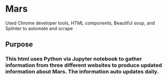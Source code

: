 # Mars
Used Chrome developer tools, HTML components, Beautiful soup, and Splinter to automate and scrape

## Purpose

### This html uses Python via Jupyter notebook to gather information from three different websites to produce updated information about Mars. The information auto updates daily.
